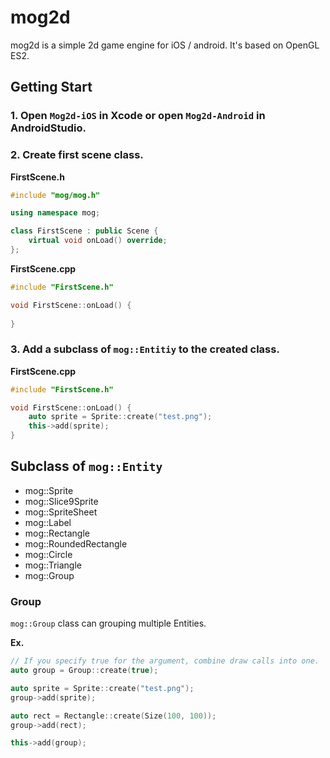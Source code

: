 # mog2d

mog2d is a simple 2d game engine for iOS / android. It's based on OpenGL ES2.


## Getting Start

### 1. Open `Mog2d-iOS` in Xcode or open `Mog2d-Android` in AndroidStudio. 


### 2. Create first scene class.

**FirstScene.h**
```cpp
#include "mog/mog.h"

using namespace mog;

class FirstScene : public Scene {
    virtual void onLoad() override;
};
```

**FirstScene.cpp**
```cpp
#include "FirstScene.h"

void FirstScene::onLoad() {
    
}
```

### 3. Add a subclass of `mog::Entitiy` to the created class.

**FirstScene.cpp**
```cpp
#include "FirstScene.h"

void FirstScene::onLoad() {
    auto sprite = Sprite::create("test.png");
    this->add(sprite);
}
```

## Subclass of `mog::Entity`

* mog::Sprite
* mog::Slice9Sprite
* mog::SpriteSheet
* mog::Label
* mog::Rectangle
* mog::RoundedRectangle
* mog::Circle
* mog::Triangle
* mog::Group

### Group

`mog::Group` class can grouping multiple Entities.

**Ex.**

```cpp
// If you specify true for the argument, combine draw calls into one.
auto group = Group::create(true);

auto sprite = Sprite::create("test.png");
group->add(sprite);

auto rect = Rectangle::create(Size(100, 100));
group->add(rect);

this->add(group);
```









